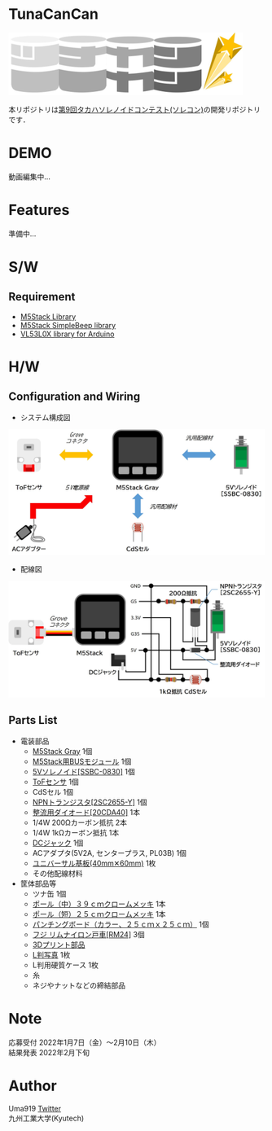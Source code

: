 # TunaCanCan
<img src="img/logo.jpg" width="460">

本リポジトリは[第9回タカハソレノイドコンテスト(ソレコン)](https://www.takaha.co.jp/co/solcon/)の開発リポジトリです．

# DEMO
動画編集中…

# Features
準備中…

# S/W
## Requirement
* [M5Stack Library](https://github.com/m5stack/M5Stack)
* [M5Stack SimpleBeep library](https://github.com/haratta27/M5Stack_SimpleBeep)
* [VL53L0X library for Arduino](https://github.com/pololu/vl53l0x-arduino)

# H/W
## Configuration and Wiring
* システム構成図
<img src="img/sysconfig.jpg" width="640">

* 配線図
<img src="img/wiring.jpg" width="640">

## Parts List
* 電装部品
    * [M5Stack Gray](https://www.switch-science.com/catalog/3648/) 1個
    * [M5Stack用BUSモジュール](https://www.switch-science.com/catalog/6062/) 1個
    * [5Vソレノイド[SSBC-0830]](https://www.takaha.co.jp/SHOP/ssbc-0830.html) 1個
    * [ToFセンサ](https://www.switch-science.com/catalog/5219/) 1個
    * CdSセル 1個
    * [NPNトランジスタ[2SC2655-Y]](https://eleshop.jp/shop/g/gSC265Y/) 1個
    * [整流用ダイオード[20CDA40]](https://www.sengoku.co.jp/mod/sgk_cart/detail.php?code=EEHD-583Z) 1本
    * 1/4W 200Ωカーボン抵抗 2本
    * 1/4W 1kΩカーボン抵抗 1本
    * [DCジャック](https://www.sengoku.co.jp/mod/sgk_cart/detail.php?code=EEHD-4KCY) 1個
    * ACアダプタ(5V2A, センタープラス, PL03B) 1個
    * [ユニバーサル基板(40mm✕60mm)](www.amazon.co.jp/dp/B07TTMGK9K) 1枚
    * その他配線材料
* 筐体部品等
    * ツナ缶 1個
    * [ポール（中）３９ｃｍクロームメッキ](https://jp.daisonet.com/products/4549131189872) 1本
    * [ポール（短）２５ｃｍクロームメッキ](https://jp.daisonet.com/products/4549131189889) 1本
    * [パンチングボード（カラー、２５ｃｍｘ２５ｃｍ）](https://jp.daisonet.com/products/4549892506628) 1個
    * [フジ リムナイロン戸車[RM24]](http://www.yaboshi.co.jp/catalog_vol7_87.pdf) 3個
    * [3Dプリント部品](/stl)
    * [L判写真](/img) 1枚
    * L判用硬質ケース 1枚
    * 糸
    * ネジやナットなどの締結部品

# Note
応募受付 2022年1月7日（金）〜2月10日（木）  
結果発表 2022年2月下旬

# Author
Uma919 [Twitter](https://mobile.twitter.com/Uma_919)  
九州工業大学(Kyutech)

